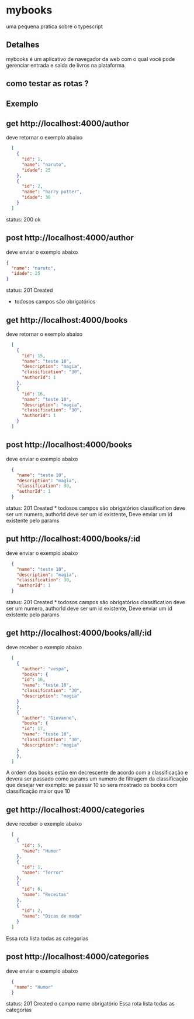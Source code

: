# mybooks

uma pequena pratica sobre o typescript

## Detalhes

mybooks é um aplicativo de navegador da web com o qual você pode gerenciar entrada e saida de livros na plataforma.

## como testar as rotas ?

## Exemplo

## get http://localhost:4000/author
 deve retornar o exemplo abaixo
```json
  [
    {
      "id": 1,
      "name": "naruto",
      "idade": 25
    },
    {
      "id": 2,
      "name": "harry potter",
      "idade": 30
    }
  ]
```

status: 200 ok

## post http://localhost:4000/author

deve enviar o exemplo abaixo

```json
{
  "name": "naruto",
  "idade": 25
}
```

status: 201 Created

- todosos campos são obrigatórios

## get http://localhost:4000/books

deve retornar o exemplo abaixo

```json
  [
    {
      "id": 15,
      "name": "teste 10",
      "description": "magia",
      "classification": "30",
      "authorId": 1
    },
    {
      "id": 16,
      "name": "teste 10",
      "description": "magia",
      "classification": "30",
      "authorId": 1
    }
  ]
```

## post http://localhost:4000/books

deve enviar o exemplo abaixo
```json
  {
    "name": "teste 10",
    "description": "magia",
    "classification": 30,
    "authorId": 1
  }
```
status: 201 Created \* todosos campos são obrigatórios
classification deve ser um numero,
authorId deve ser um id existente,
Deve enviar um id existente pelo params

## put http://localhost:4000/books/:id

deve enviar o exemplo abaixo
```json
  {
    "name": "teste 10",
    "description": "magia",
    "classification": 30,
    "authorId": 1
  }
```
status: 201 Created \* todosos campos são obrigatórios
classification deve ser um numero,
authorId deve ser um id existente,
Deve enviar um id existente pelo params

## get http://localhost:4000/books/all/:id

deve receber o exemplo abaixo
```json
  [
    {
      "author": "vespa",
      "books": {
      "id": 16,
      "name": "teste 10",
      "classification": "30",
      "description": "magia"
    }
    },
    {
      "author": "Giovanne",
      "books": {
      "id": 17,
      "name": "teste 10",
      "classification": "30",
      "description": "magia"
    }
    },
  ]
```
A ordem dos books estão em decrescente de acordo com a classificação e
devera ser passado como params um numero de filtragem da classificação que desejar ver exemplo: se passar 10 so sera mostrado os books com classificação maior que 10

## get http://localhost:4000/categories

deve receber o exemplo abaixo
```json
  [
    {
      "id": 5,
      "name": "Humor"
    },
    {
      "id": 1,
      "name": "Terror"
    },
    {
      "id": 6,
      "name": "Receitas"
    },
    {
      "id": 2,
      "name": "Dicas de moda"
    }
  ]
```
Essa rota lista todas as categorias

## post http://localhost:4000/categories

deve enviar o exemplo abaixo
```json
  {
   "name": "Humor"
  }
```
status: 201 Created
o campo name obrigatório
Essa rota lista todas as categorias
